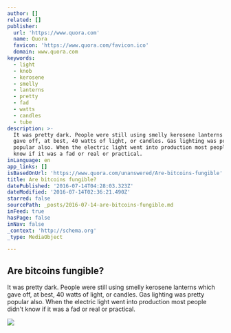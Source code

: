```yaml
---
author: []
related: []
publisher:
  url: 'https://www.quora.com'
  name: Quora
  favicon: 'https://www.quora.com/favicon.ico'
  domain: www.quora.com
keywords:
  - light
  - knob
  - kerosene
  - smelly
  - lanterns
  - pretty
  - fad
  - watts
  - candles
  - tube
description: >-
  It was pretty dark. People were still using smelly kerosene lanterns which
  gave off, at best, 40 watts of light, or candles. Gas lighting was pretty
  popular also. When the electric light went into production most people didn't
  know if it was a fad or real or practical.
inLanguage: en
app_links: []
isBasedOnUrl: 'https://www.quora.com/unanswered/Are-bitcoins-fungible'
title: Are bitcoins fungible?
datePublished: '2016-07-14T04:28:03.323Z'
dateModified: '2016-07-14T02:36:21.490Z'
starred: false
sourcePath: _posts/2016-07-14-are-bitcoins-fungible.md
inFeed: true
hasPage: false
inNav: false
_context: 'http://schema.org'
_type: MediaObject

---
```

<article style=""><h1>Are bitcoins fungible?</h1><p>It was pretty dark. People were still using smelly kerosene lanterns which gave off, at best, 40 watts of light, or candles. Gas lighting was pretty popular also. When the electric light went into production most people didn't know if it was a fad or real or practical.</p><img src="https://qsf.ec.quoracdn.net/-images.new_grid.fb_share_default.pnge6dde9cfa6e03c43.png" /></article>